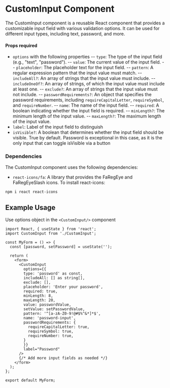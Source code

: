 # CustomInput Component

The CustomInput component is a reusable React component that provides a customizable input field with various validation options. It can be used for different input types, including text, password, and more.

#### Props required

- `options` with the following properties
-- `type`: The type of the input field (e.g., "text", "password").
-- `value`: The current value of the input field.
-- `placeholder`: The placeholder text for the input field.
-- `pattern`: A regular expression pattern that the input value must match.
-- `includeAll?`: An array of strings that the input value must include.
-- `includeOneOf?`: An array of strings, of which the input value must include at least one.
-- `exclude?`: An array of strings that the input value must not include.
-- `passwordRequirements?`: An object that specifies the password requirements, including `requireCapitalLetter`, `requireSymbol`, and `requireNumber`.
-- `name`: The name of the input field.
-- `required`: A boolean indicating whether the input field is required.
-- `minLength?`: The minimum length of the input value.
-- `maxLength?`: The maximum length of the input value.
- `label`: Label of the input field to distinguish
- `isVisible?`: A boolean that determines whether the input field should be visible. True by default. Password is exceptional in this case, as it is the only input that can toggle isVisible via a button

### Dependencies

The CustomInput component uses the following dependencies:
- `react-icons/fa`: A library that provides the FaRegEye and FaRegEyeSlash icons.
To install react-icons:
```
npm i react react-icons
```

## Example Usage
Use options object in the `<CustomInput/>` component

```
import React, { useState } from 'react';
import CustomInput from './CustomInput';

const MyForm = () => {
  const [password, setPassword] = useState('');

  return (
    <form>
      <CustomInput
        options={{
        type: 'password' as const,
        includeAll: [] as string[],
        exclude: [],
        placeholder: 'Enter your password',
        required: true,
        minLength: 8,
        maxLength: 20,
        value: passwordValue,
        setValue: setPasswordValue,
        pattern: '^[a-zA-Z0-9!@#$%^&*]*$',
        name: 'password-input',
        passwordRequirements: {
          requireCapitalLetter: true,
          requireSymbol: true,
          requireNumber: true,
        }
        }}
        label="Password"
      />
      {/* Add more input fields as needed */}
    </form>
  );
};

export default MyForm;
```